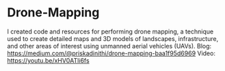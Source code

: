 # Drone-Mapping
I created code and resources for performing drone mapping, a technique used to create detailed maps and 3D models of landscapes, infrastructure, and other areas of interest using unmanned aerial vehicles (UAVs).
Blog: https://medium.com/@priskadinithi/drone-mapping-baa1f95d6969
Video: https://youtu.be/xHV0ATli6fs
